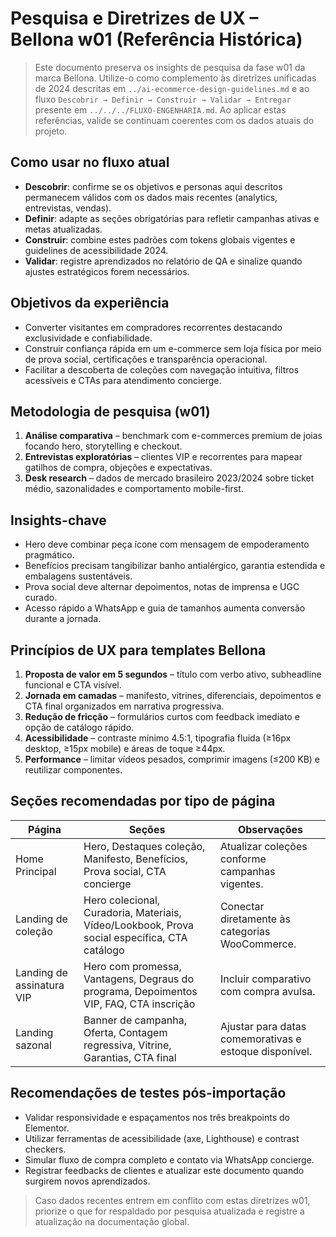 # Pesquisa e Diretrizes de UX – Bellona w01 (Referência Histórica)

> Este documento preserva os insights de pesquisa da fase w01 da marca Bellona. Utilize-o como complemento às diretrizes unificadas de 2024 descritas em `../ai-ecommerce-design-guidelines.md` e ao fluxo `Descobrir → Definir → Construir → Validar → Entregar` presente em `../../../FLUXO-ENGENHARIA.md`. Ao aplicar estas referências, valide se continuam coerentes com os dados atuais do projeto.

## Como usar no fluxo atual
- **Descobrir**: confirme se os objetivos e personas aqui descritos permanecem válidos com os dados mais recentes (analytics, entrevistas, vendas).
- **Definir**: adapte as seções obrigatórias para refletir campanhas ativas e metas atualizadas.
- **Construir**: combine estes padrões com tokens globais vigentes e guidelines de acessibilidade 2024.
- **Validar**: registre aprendizados no relatório de QA e sinalize quando ajustes estratégicos forem necessários.

## Objetivos da experiência
- Converter visitantes em compradores recorrentes destacando exclusividade e confiabilidade.
- Construir confiança rápida em um e-commerce sem loja física por meio de prova social, certificações e transparência operacional.
- Facilitar a descoberta de coleções com navegação intuitiva, filtros acessíveis e CTAs para atendimento concierge.

## Metodologia de pesquisa (w01)
1. **Análise comparativa** – benchmark com e-commerces premium de joias focando hero, storytelling e checkout.
2. **Entrevistas exploratórias** – clientes VIP e recorrentes para mapear gatilhos de compra, objeções e expectativas.
3. **Desk research** – dados de mercado brasileiro 2023/2024 sobre ticket médio, sazonalidades e comportamento mobile-first.

## Insights-chave
- Hero deve combinar peça ícone com mensagem de empoderamento pragmático.
- Benefícios precisam tangibilizar banho antialérgico, garantia estendida e embalagens sustentáveis.
- Prova social deve alternar depoimentos, notas de imprensa e UGC curado.
- Acesso rápido a WhatsApp e guia de tamanhos aumenta conversão durante a jornada.

## Princípios de UX para templates Bellona
1. **Proposta de valor em 5 segundos** – título com verbo ativo, subheadline funcional e CTA visível.
2. **Jornada em camadas** – manifesto, vitrines, diferenciais, depoimentos e CTA final organizados em narrativa progressiva.
3. **Redução de fricção** – formulários curtos com feedback imediato e opção de catálogo rápido.
4. **Acessibilidade** – contraste mínimo 4.5:1, tipografia fluida (≥16px desktop, ≥15px mobile) e áreas de toque ≥44px.
5. **Performance** – limitar vídeos pesados, comprimir imagens (≤200 KB) e reutilizar componentes.

## Seções recomendadas por tipo de página
| Página | Seções | Observações |
| --- | --- | --- |
| Home Principal | Hero, Destaques coleção, Manifesto, Benefícios, Prova social, CTA concierge | Atualizar coleções conforme campanhas vigentes. |
| Landing de coleção | Hero colecional, Curadoria, Materiais, Vídeo/Lookbook, Prova social específica, CTA catálogo | Conectar diretamente às categorias WooCommerce. |
| Landing de assinatura VIP | Hero com promessa, Vantagens, Degraus do programa, Depoimentos VIP, FAQ, CTA inscrição | Incluir comparativo com compra avulsa. |
| Landing sazonal | Banner de campanha, Oferta, Contagem regressiva, Vitrine, Garantias, CTA final | Ajustar para datas comemorativas e estoque disponível. |

## Recomendações de testes pós-importação
- Validar responsividade e espaçamentos nos três breakpoints do Elementor.
- Utilizar ferramentas de acessibilidade (axe, Lighthouse) e contrast checkers.
- Simular fluxo de compra completo e contato via WhatsApp concierge.
- Registrar feedbacks de clientes e atualizar este documento quando surgirem novos aprendizados.

> Caso dados recentes entrem em conflito com estas diretrizes w01, priorize o que for respaldado por pesquisa atualizada e registre a atualização na documentação global.
